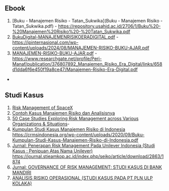 ## Ebook
1. [Buku - Manajemen Risiko - Tatan_Sukwika](Buku - Manajemen Risiko - Tatan_Sukwika.pdf) - https://repository.usahid.ac.id/2706/1/Buku%20-%20Manajemen%20Risiko%20-%20Tatan_Sukwika.pdf
2. [BukuDigital-MANAJEMENRISIKOERADIGITAL.pdf](BukuDigital-MANAJEMENRISIKOERADIGITAL.pdf) - https://ipinternasional.com/wp-content/uploads/2024/08/MANAJEMEN-RISIKO-BUKU-AJAR.pdf
3. [MANAJEMEN-RISIKO-BUKU-AJAR.pdf](MANAJEMEN-RISIKO-BUKU-AJAR.pdf) - https://www.researchgate.net/profile/Peri-Manaf/publication/376807892_Manajemen_Risiko_Era_Digital/links/658d1dda6f6e450f19a8ce47/Manajemen-Risiko-Era-Digital.pdf
* 

##  Studi Kasus
1. [Risk Management of SpaceX](https://prezi.com/p/j4m6v1nt_qzh/risk-management-of-spacex/)
2. [Contoh Kasus Manajemen Risiko dan Analisisnya](https://grc-indonesia.com/contoh-kasus-manajemen-risiko-dan-analisisnya/)
3. [50 Case Studies Exploring Risk Management across Various Organizations & Situations](https://mark-bridges.medium.com/50-case-studies-exploring-risk-management-across-various-organizations-situations-32c1d63374e0)- 
4. [Kumpulan Studi Kasus Manajemen Risiko di Indonesia](Buku-Kumpulan-Studi-Kasus-Manajemen-Risiko-di-Indonesia.pdf)
  https://crmsindonesia.org/wp-content/uploads/2020/09/Buku-Kumpulan-Studi-Kasus-Manajemen-Risiko-di-Indonesia.pdf
5. [Jurnal: Penerapan Risk Management Pada Unilever Indonesia (Studi Kasus : Penipuan Atas Nama Unilever)](Case-Unilever.pdf)
  https://journal.stieamkop.ac.id/index.php/seiko/article/download/2863/1874
6. [Jurnal: GOVERNANCE OF RISK MANAGEMENT: STUDI KASUS DI BANK MANDIRI](https://jurnal.syntaxliterate.co.id/index.php/syntax-literate/article/view/12144/7655)
7. [ANALISIS RISIKO OPERASIONAL (STUDI KASUS PADA PT PLN ULP KOLAKA)](analisis-risiko-operasional-(studi-kasus-pada-pt-pln-ulp-kolaka).pdf)